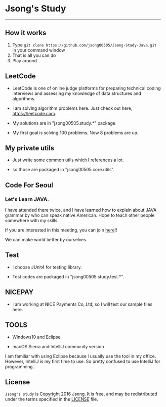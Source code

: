 # Jsong's Study
---

## How it works

1. Type `git clone https://github.com/jsong00505/Jsong-Study-Java.git` in your command window
2. That is all you can do
3. Play around


## LeetCode

* LeetCode is one of online judge platforms for preparing technical coding interviews and assessing my knowledge of data structures and algorithms.

* I am solving algorithm problems here.
Just check out here, https://leetcode.com.

* My solutions are in "jsong00505.study.*" package.

* My first goal is solving 100 problems. Now 8 problems are up.

## My private utils

* Just write some common utils which I references a lot.

* so those are packaged in "jsong00505.core.utils".

## Code For Seoul

### Let's Learn JAVA.

I have attended there twice, and I have learned how to explain about JAVA grammar by who can speak native American.
Hope to teach other people somewhere with my skills.

If you are interested in this meeting, you can join [here](https://www.meetup.com/Learn-To-Code-Seoul/)!!

We can make world better by ourselves.

## Test

* I choose JUnit4 for testing library.

* Test codes are packaged in "jsong00505.study.test.*".

## NICEPAY

* I am working at NICE Payments Co,.Ltd, so I will test our sample files here.

## TOOLS

* Windows10 and Eclipse

* macOS Sierra and IntelliJ community version

I am familiar with using Eclipse because I usually use the tool in my office. However, IntelliJ is my first time to use.
So pretty confused to use IntelliJ for programming.


## License

`Jsong's study` is Copyright 2016 Jsong. It is free, and may be redistributed under the terms specified in the [LICENSE](http://choosealicense.com/licenses/mit/) file.


